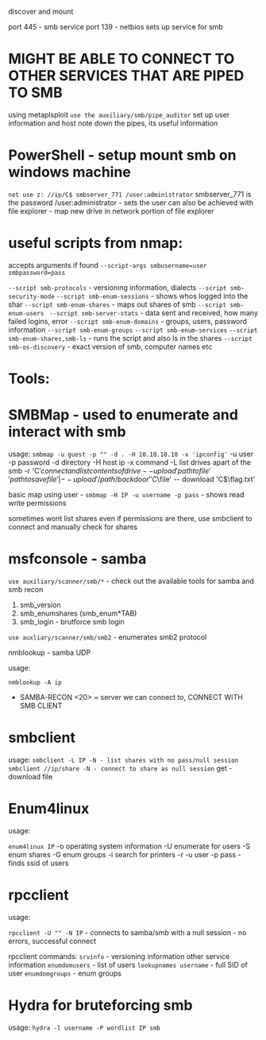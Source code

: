 discover and mount

port 445 - smb service
port 139 - netbios sets up service for smb

MIGHT BE ABLE TO CONNECT TO OTHER SERVICES THAT ARE PIPED TO SMB
=
using metaplsploit `use the auxiliary/smb/pipe_auditor`
set up user information and host
note down the pipes, its useful information

PowerShell - setup mount smb on windows machine
=
`net use z: //ip/C$ smbserver_771 /user:administrator`
	smbserver_771 is the password
	/user:administrator - sets the user
	can also be achieved with file explorer - map new drive in network portion of file explorer


useful scripts from nmap:
=
accepts arguments if found  `--script-args smbusername=user smbpassword=pass`

`--script smb-protocols` - versioning information, dialects
`--script smb-security-mode`
`--script smb-enum-sessions` - shows whos logged into the shar
`--script smb-enum-shares` - maps out shares of smb
`--script smb-enum-users `
`--script smb-server-stats` - data sent and received, how many failed logins, error
`--script smb-enum-domains` - groups, users, password information
`--script smb-enum-groups`
`--script smb-enum-services`
`--script smb-enum-shares,smb-ls` - runs the script and also ls in the shares
`--script smb-os-discovery` - exact version of smb, computer names etc

Tools:
=
SMBMap - used to enumerate and interact with smb
=

usage:
`smbmap -u guest -p "" -d . -H 10.10.10.10 -x 'ipconfig'`
	-u user
	-p password
	-d directory
	-H host ip
	-x command
	-L list drives apart of the smb
	-r 'C$' connect and list contents of drive
	--upload 'path to file' 'path to save file' | --upload '/path/backdoor'  'C$\\file'
	-- download 'C$\\flag.txt'

basic map using user - `smbmap -H IP -u username -p pass` - shows read write permissions

sometimes wont list shares even if permissions are there, use smbclient to connect and manually check for shares

msfconsole - samba
=
`use auxiliary/scanner/smb/*` - check out the available tools for samba and smb recon
1. smb_version
2. smb_enumshares (smb_enum*TAB)
3. smb_login - brutforce smb login

`use auxliary/scanner/smb/smb2` - enumerates smb2 protocol

nmblookup - samba UDP

usage:

`nmblookup -A ip`
- SAMBA-RECON      <20> = server we can connect to, CONNECT WITH SMB CLIENT



smbclient
=
usage:
`smbclient -L IP -N - list shares with no pass/null session`
`smbclient //ip/share -N - connect to share as null session`
	get - download file



Enum4linux 
=
usage:

`enum4linux IP`
	-o operating system information
	-U enumerate for users
	-S enum shares
	-G enum groups
	-i search for printers
	-r -u user -p pass - finds ssid of users


rpcclient
=

usage:

`rpcclient -U "" -N IP` - connects to samba/smb with a null session - no errors, successful connect

rpcclient commands:
	`srvinfo` - versioning information other service information
	`enumdomusers` - list of users
	`lookupnames username` - full SID of user
	`enumdomgroups` - enum groups


Hydra for bruteforcing smb
=
usage:
`hydra -l username -P wordlist IP smb`
